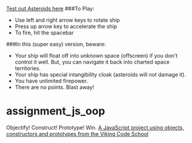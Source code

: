 [Test out Asteroids here](https://cdn.rawgit.com/aliceFung/assignment_js_oop/master/asteroids.html)
###To Play:
- Use left and right arrow keys to rotate ship
- Press up arrow key to accelerate the ship
- To fire, hit the spacebar

###In this (super easy) version, beware:
- Your ship will float off into unknown space (offscreen) if you don't control it well. But, you can navigate it back into charted space territories.
- Your ship has special intangibility cloak (asteroids will not damage it).
- You have unlimited firepower.
- There are no points. Blast away!

# assignment_js_oop
Objectify! Construct! Prototype!  Win.
[A JavaScript project using objects, constructors and prototypes from the Viking Code School](http://www.vikingcodeschool.com)
